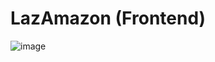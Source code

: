 # LazAmazon (Frontend)

![image](https://github.com/user-attachments/assets/ea082133-1d79-445a-8d32-8a7ebf44d94c)
